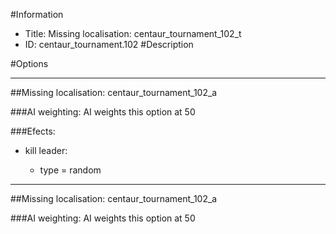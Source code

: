 #Information
 - Title: Missing localisation: centaur_tournament_102_t
 - ID: centaur_tournament.102
#Description

#Options

___
##Missing localisation: centaur_tournament_102_a

###AI weighting:
AI weights this option at 50


###Efects:<ul><li>kill leader:</li><ul><li>type = random</li></ul></ul>

___
##Missing localisation: centaur_tournament_102_a

###AI weighting:
AI weights this option at 50

